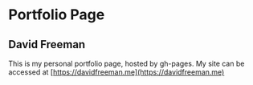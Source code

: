 # Portfolio Page

## David Freeman

This is my personal portfolio page, hosted by gh-pages. My site can be accessed at [https://davidfreeman.me](https://davidfreeman.me)
